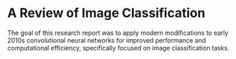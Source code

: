 # A Review of Image Classification
The goal of this research report was to apply modern modifications to early 2010s convolutional neural networks for improved performance and computational efficiency, specifically focused on image classification tasks.
